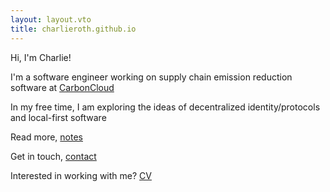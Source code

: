 ```yaml
---
layout: layout.vto
title: charlieroth.github.io
---
```


Hi, I'm Charlie!

I'm a software engineer working on supply chain emission reduction software at
[CarbonCloud](https://carboncloud.com)

In my free time, I am exploring the ideas of decentralized identity/protocols
and local-first software

Read more, [notes](/notes)

Get in touch, [contact](/contact)

Interested in working with me? [CV](/cv)
